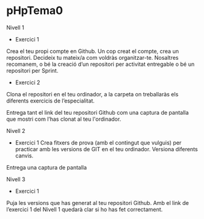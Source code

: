 # pHpTema0

Nivell 1

- Exercici 1

Crea el teu propi compte en Github. Un cop creat el compte, crea un repositori. Decideix tu mateix/a com voldràs organitzar-te. Nosaltres recomanem, o bé la creació d’un repositori per activitat entregable o bé un repositori per Sprint.

- Exercici 2

Clona el repositori en el teu ordinador, a la carpeta on treballaràs els diferents exercicis de l’especialitat.

Entrega tant el link del teu repositori Github com una captura de pantalla que mostri com l’has clonat al teu l'ordinador.

Nivell 2

- Exercici 1
Crea fitxers de prova (amb el contingut que vulguis) per practicar amb les versions de GIT en el teu ordinador. Versiona diferents canvis.

Entrega una captura de pantalla

Nivell 3

- Exercici 1

Puja les versions que has generat al teu repositori Github. Amb el link de l’exercici 1 del Nivell 1 quedarà clar si ho has fet correctament.
